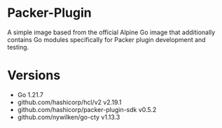 # Packer-Plugin

A simple image based from the official Alpine Go image that additionally contains Go modules specifically for Packer plugin development and testing.

# Versions

- Go 1.21.7
- github.com/hashicorp/hcl/v2 v2.19.1
- github.com/hashicorp/packer-plugin-sdk v0.5.2
- github.com/nywilken/go-cty v1.13.3
